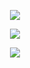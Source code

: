 
<p align="center"> <img src="https://github.com/user-attachments/assets/d20a9ad8-992f-47d0-b6db-2e4134521247"/>
<p align="center"> <img src="https://github.com/user-attachments/assets/bc3c4a27-30bc-4a29-b44d-247f68e8d16f"/> 
<p align="center"> <img src="https://github.com/user-attachments/assets/06d03621-f39a-4c3e-9995-c5e0f47a93f9"/>
